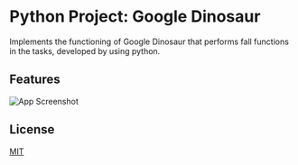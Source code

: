 
# Python Project: Google Dinosaur
Implements the functioning of Google Dinosaur that performs fall functions in the tasks, developed by using python.
## Features


![App Screenshot](https://github.com/XiaoSanchez/Google_Dinosaur/blob/main/img/ScreenShot.png)
## License

[MIT](https://choosealicense.com/licenses/mit/)

